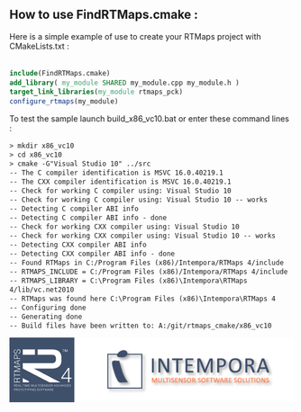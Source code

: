 

## How to use FindRTMaps.cmake : 


Here is a simple example of use to create your RTMaps project with CMakeLists.txt :

```cmake

include(FindRTMaps.cmake)
add_library( my_module SHARED my_module.cpp my_module.h )
target_link_libraries(my_module rtmaps_pck)
configure_rtmaps(my_module)

```


To test the sample launch build_x86_vc10.bat or enter these command lines : 
	
	> mkdir x86_vc10
	> cd x86_vc10
	> cmake -G"Visual Studio 10" ../src
	-- The C compiler identification is MSVC 16.0.40219.1
	-- The CXX compiler identification is MSVC 16.0.40219.1
	-- Check for working C compiler using: Visual Studio 10
	-- Check for working C compiler using: Visual Studio 10 -- works
	-- Detecting C compiler ABI info
	-- Detecting C compiler ABI info - done
	-- Check for working CXX compiler using: Visual Studio 10
	-- Check for working CXX compiler using: Visual Studio 10 -- works
	-- Detecting CXX compiler ABI info
	-- Detecting CXX compiler ABI info - done
	-- Found RTMaps in C:/Program Files (x86)/Intempora/RTMaps 4/include
	-- RTMAPS_INCLUDE = C:/Program Files (x86)/Intempora/RTMaps 4/include
	-- RTMAPS_LIBRARY = C:\Program Files (x86)\Intempora\RTMaps 4/lib/vc.net2010
	-- RTMaps was found here C:\Program Files (x86)\Intempora\RTMaps 4
	-- Configuring done
	-- Generating done
	-- Build files have been written to: A:/git/rtmaps_cmake/x86_vc10



![](logo/RTMaps_intempora.png)